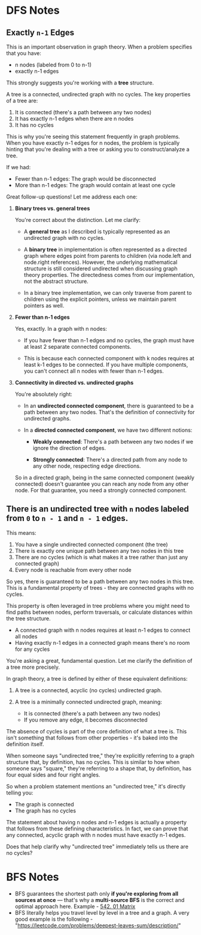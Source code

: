 
# DFS Notes
## Exactly `n-1` Edges
This is an important observation in graph theory. When a problem specifies that you have:

-   n nodes (labeled from 0 to n-1)
-   exactly n-1 edges

This strongly suggests you're working with a **tree** structure.

A tree is a connected, undirected graph with no cycles. The key properties of a tree are:

1.  It is connected (there's a path between any two nodes)
2.  It has exactly n-1 edges when there are n nodes
3.  It has no cycles

This is why you're seeing this statement frequently in graph problems. When you have exactly n-1 edges for n nodes, the problem is typically hinting that you're dealing with a tree or asking you to construct/analyze a tree.

If we had:

-   Fewer than n-1 edges: The graph would be disconnected
-   More than n-1 edges: The graph would contain at least one cycle

Great follow-up questions! Let me address each one:

1.  **Binary trees vs. general trees**
    
    You're correct about the distinction. Let me clarify:
    
    -   A **general tree** as I described is typically represented as an undirected graph with no cycles.
        
    -   A **binary tree** in implementation is often represented as a directed graph where edges point from parents to children (via node.left and node.right references). However, the underlying mathematical structure is still considered undirected when discussing graph theory properties. The directedness comes from our implementation, not the abstract structure.
        
    -   In a binary tree implementation, we can only traverse from parent to children using the explicit pointers, unless we maintain parent pointers as well.
        
2.  **Fewer than n-1 edges**
    
    Yes, exactly. In a graph with n nodes:
    
    -   If you have fewer than n-1 edges and no cycles, the graph must have at least 2 separate connected components.
        
    -   This is because each connected component with k nodes requires at least k-1 edges to be connected. If you have multiple components, you can't connect all n nodes with fewer than n-1 edges.
        
3.  **Connectivity in directed vs. undirected graphs**
    
    You're absolutely right:
    
    -   In an **undirected connected component**, there is guaranteed to be a path between any two nodes. That's the definition of connectivity for undirected graphs.
        
    -   In a **directed connected component**, we have two different notions:
        
        -   **Weakly connected**: There's a path between any two nodes if we ignore the direction of edges.
            
        -   **Strongly connected**: There's a directed path from any node to any other node, respecting edge directions.
            
    
    So in a directed graph, being in the same connected component (weakly connected) doesn't guarantee you can reach any node from any other node. For that guarantee, you need a strongly connected component.

## There is an undirected tree with `n` nodes labeled from `0` to `n - 1` and `n - 1` edges.

This means:

1.  You have a single undirected connected component (the tree)
2.  There is exactly one unique path between any two nodes in this tree
3.  There are no cycles (which is what makes it a tree rather than just any connected graph)
4.  Every node is reachable from every other node

So yes, there is guaranteed to be a path between any two nodes in this tree. This is a fundamental property of trees - they are connected graphs with no cycles.

This property is often leveraged in tree problems where you might need to find paths between nodes, perform traversals, or calculate distances within the tree structure.

-   A connected graph with n nodes requires at least n-1 edges to connect all nodes
-   Having exactly n-1 edges in a connected graph means there's no room for any cycles



You're asking a great, fundamental question. Let me clarify the definition of a tree more precisely.

In graph theory, a tree is defined by either of these equivalent definitions:

1.  A tree is a connected, acyclic (no cycles) undirected graph.
    
2.  A tree is a minimally connected undirected graph, meaning:
    
    -   It is connected (there's a path between any two nodes)
    -   If you remove any edge, it becomes disconnected

The absence of cycles is part of the core definition of what a tree is. This isn't something that follows from other properties - it's baked into the definition itself.

When someone says "undirected tree," they're explicitly referring to a graph structure that, by definition, has no cycles. This is similar to how when someone says "square," they're referring to a shape that, by definition, has four equal sides and four right angles.

So when a problem statement mentions an "undirected tree," it's directly telling you:

-   The graph is connected
-   The graph has no cycles

The statement about having n nodes and n-1 edges is actually a property that follows from these defining characteristics. In fact, we can prove that any connected, acyclic graph with n nodes must have exactly n-1 edges.

Does that help clarify why "undirected tree" immediately tells us there are no cycles?


# BFS Notes
- BFS guarantees the shortest path only **if you're exploring from all sources at once** — that's why a **multi-source BFS** is the correct and optimal approach here. Example - [542. 01 Matrix](https://leetcode.com/problems/01-matrix/description/)
- BFS literally helps you travel level by level in a tree and a graph. A very good example is the following - "https://leetcode.com/problems/deepest-leaves-sum/description/"
<!--stackedit_data:
eyJoaXN0b3J5IjpbMTY4ODU3MDg0MiwxNjg4NTcwODQyLDk0ND
cyMTM3MywtMTE4ODI3ODE0NiwxMjgyMjczNDEwLDQxODc3MDI2
NV19
-->